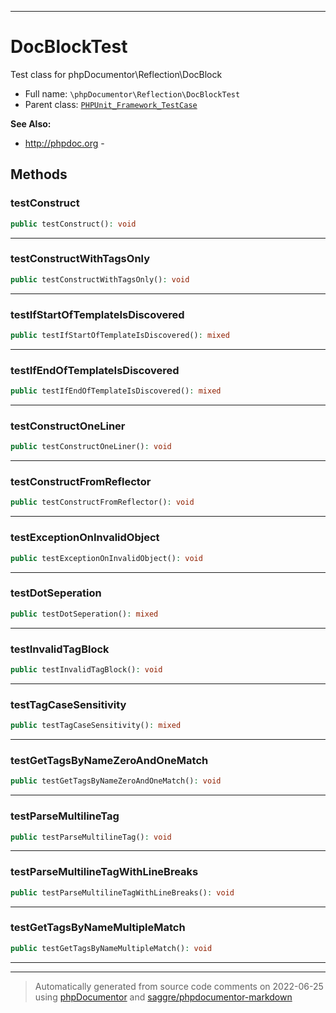 ***

# DocBlockTest

Test class for phpDocumentor\Reflection\DocBlock



* Full name: `\phpDocumentor\Reflection\DocBlockTest`
* Parent class: [`PHPUnit_Framework_TestCase`](../../PHPUnit_Framework_TestCase.md)

**See Also:**

* http://phpdoc.org - 




## Methods


### testConstruct



```php
public testConstruct(): void
```











***

### testConstructWithTagsOnly



```php
public testConstructWithTagsOnly(): void
```











***

### testIfStartOfTemplateIsDiscovered



```php
public testIfStartOfTemplateIsDiscovered(): mixed
```











***

### testIfEndOfTemplateIsDiscovered



```php
public testIfEndOfTemplateIsDiscovered(): mixed
```











***

### testConstructOneLiner



```php
public testConstructOneLiner(): void
```











***

### testConstructFromReflector



```php
public testConstructFromReflector(): void
```











***

### testExceptionOnInvalidObject



```php
public testExceptionOnInvalidObject(): void
```











***

### testDotSeperation



```php
public testDotSeperation(): mixed
```











***

### testInvalidTagBlock



```php
public testInvalidTagBlock(): void
```











***

### testTagCaseSensitivity



```php
public testTagCaseSensitivity(): mixed
```











***

### testGetTagsByNameZeroAndOneMatch



```php
public testGetTagsByNameZeroAndOneMatch(): void
```











***

### testParseMultilineTag



```php
public testParseMultilineTag(): void
```











***

### testParseMultilineTagWithLineBreaks



```php
public testParseMultilineTagWithLineBreaks(): void
```











***

### testGetTagsByNameMultipleMatch



```php
public testGetTagsByNameMultipleMatch(): void
```











***


***
> Automatically generated from source code comments on 2022-06-25 using [phpDocumentor](http://www.phpdoc.org/) and [saggre/phpdocumentor-markdown](https://github.com/Saggre/phpDocumentor-markdown)
